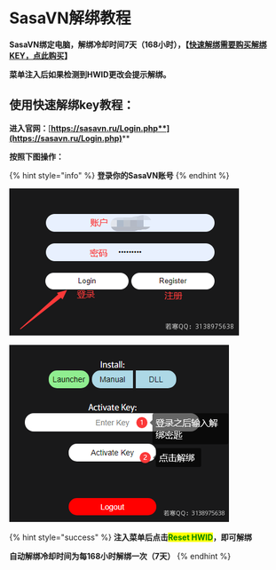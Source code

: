 # SasaVN解绑教程

**SasaVN绑定电脑，解绑冷却时间7天（168小时），【**[**快速解绑需要购买解绑KEY，点此购买**](https://ruohanfkw.shop/?code=ZnJvbT0xMDA2JmE9MiZiPTc1)**】**

**菜单注入后如果检测到HWID更改会提示解绑。**

## **使用快速解绑key教程：**

**进入官网：**[**https://sasavn.ru/Login.php**](https://sasavn.ru/Login.php)****

**按照下图操作：**

{% hint style="info" %}
**登录你的SasaVN账号**
{% endhint %}

![](<../../.gitbook/assets/image (19) (1) (1) (1) (1) (1) (1).png>)

![](<../../.gitbook/assets/image (5) (1) (1) (1).png>)

{% hint style="success" %}
**注入菜单后点击**<mark style="color:green;">**Reset HWID**</mark>**，即可解绑**

**自动解绑冷却时间为每168小时解绑一次（7天）**
{% endhint %}
